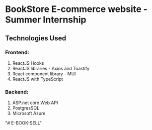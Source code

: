 # BookStore E-commerce website - Summer Internship
## Technologies Used
### Frontend: 
1) ReactJS Hooks
2) ReactJS libraries - Axios and Toastify
3) React component library - MUI
4) ReactJS with TypeScript

### Backend:
1) ASP.net core Web API
2) PostgresSQL
3) Microsoft Azure

"# E-BOOK-SELL" 
